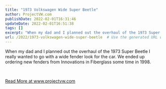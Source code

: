 ```yaml
---
title: "1973 Volkswagen Wide Super Beetle"
author: ProjectVW.com
publishDate: 2022-02-01T16:31:46
updateDate: 2022-02-01T16:51:38
tags: []
excerpt: "When my dad and I planned out the overhaul of the 1973 Super Beetle I really wanted to go with a wide fender look for the car. We ended up ordering new fenders from Innovations in Fiberglass some time in 1998.  &nbsp; "
url: /2022/1973-volkswagen-wide-super-beetle  # Use the generated URL with year
---
```

<p>When my dad and I planned out the overhaul of the 1973 Super Beetle I really wanted to go with a wide fender look for the car. We ended up ordering new fenders from Innovations in Fiberglass some time in 1998.</p>  <p>&nbsp;</p>  <a href="https://www.projectvw.com/wide-super-beetle">Read More at www.projectvw.com</a>

